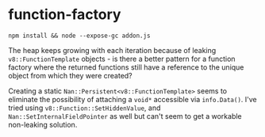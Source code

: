 # function-factory

```
npm install && node --expose-gc addon.js
```

The heap keeps growing with each iteration because of leaking `v8::FunctionTemplate` objects - is there a better pattern for a function factory where the returned functions still have a reference to the unique object from which they were created?

Creating a static `Nan::Persistent<v8::FunctionTemplate>` seems to eliminate the possibility of attaching a `void*` accessible via `info.Data()`. I've tried using `v8::Function::SetHiddenValue`, and `Nan::SetInternalFieldPointer` as well but can't seem to get a workable non-leaking solution.
